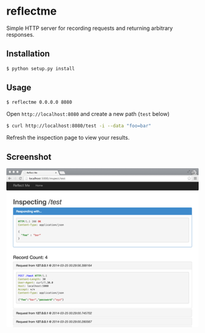 reflectme
=========

Simple HTTP server for recording requests and returning arbitrary responses.

Installation
------------

```sh
$ python setup.py install
```

Usage
-----

```sh
$ reflectme 0.0.0.0 8080
```

Open `http://localhost:8080` and create a new path (`test` below)

```sh
$ curl http://localhost:8080/test -i --data "foo=bar"
```

Refresh the inspection page to view your results.

Screenshot
----------

![reflectme screenshot](screenshot.png)


